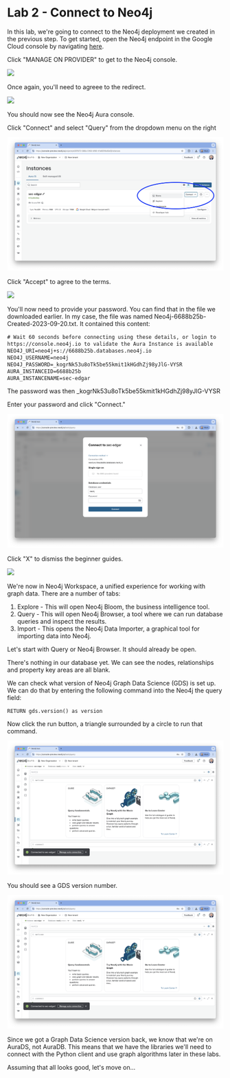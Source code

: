 # Lab 2 - Connect to Neo4j
In this lab, we're going to connect to the Neo4j deployment we created in the previous step.  To get started, open the Neo4j endpoint in the Google Cloud console by navigating [here](https://console.cloud.google.com/marketplace/product/endpoints/prod.n4gcp.neo4j.io).

Click "MANAGE ON PROVIDER" to get to the Neo4j console.

![](images/01.png)

Once again, you'll need to agreee to the redirect.

![](images/02.png)

You should now see the Neo4j Aura console.

Click "Connect" and select "Query" from the dropdown menu on the right

![](images/03.png)

Click "Accept" to agree to the terms.

![](images/04.png)

You'll now need to provide your password.  You can find that in the file we downloaded earlier.  In my case, the file was named Neo4j-6688b25b-Created-2023-09-20.txt.  It contained this content:

    # Wait 60 seconds before connecting using these details, or login to https://console.neo4j.io to validate the Aura Instance is available
    NEO4J_URI=neo4j+s://6688b25b.databases.neo4j.io
    NEO4J_USERNAME=neo4j
    NEO4J_PASSWORD=_kogrNk53u8oTk5be55kmit1kHGdhZj98yJlG-VYSR
    AURA_INSTANCEID=6688b25b
    AURA_INSTANCENAME=sec-edgar

The password was then _kogrNk53u8oTk5be55kmit1kHGdhZj98yJlG-VYSR

Enter your password and click "Connect."

![](images/05.png)

Click "X" to dismiss the beginner guides.

![](images/06.png)

We're now in Neo4j Workspace, a unified experience for working with graph data.  There are a number of tabs:

1. Explore - This will open Neo4j Bloom, the business intelligence tool.
2. Query - This will open Neo4j Browser, a tool where we can run database queries and inspect the results.
3. Import - This opens the Neo4j Data Importer, a graphical tool for importing data into Neo4j.

Let's start with Query or Neo4j Browser.  It should already be open.

There's nothing in our database yet.  We can see the nodes, relationships and property key areas are all blank.

We can check what version of Neo4j Graph Data Science (GDS) is set up.  We can do that by entering the following command into the Neo4j the query field:

    RETURN gds.version() as version

Now click the run button, a triangle surrounded by a circle to run that command.

![](images/07.png)

You should see a GDS version number.

![](images/08.png)

Since we got a Graph Data Science version back, we know that we're on AuraDS, not AuraDB.  This means that we have the libraries we'll need to connect with the Python client and use graph algorithms later in these labs.

Assuming that all looks good, let's move on...
